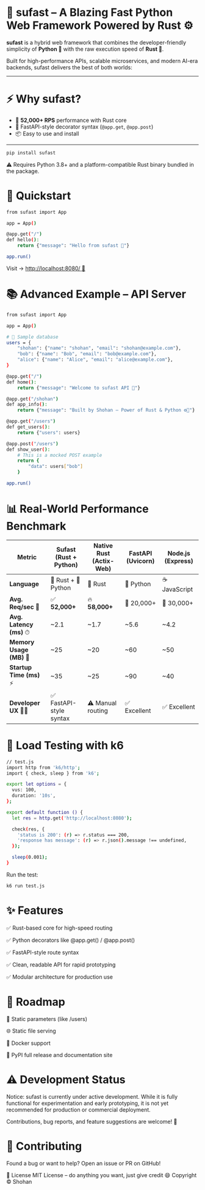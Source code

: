 # 🚀 sufast – A Blazing Fast Python Web Framework Powered by Rust ⚙️

**sufast** is a hybrid web framework that combines the developer-friendly simplicity of **Python 🐍** with the raw execution speed of **Rust 🦀**.

Built for high-performance APIs, scalable microservices, and modern AI-era backends, sufast delivers the best of both worlds:


---

# ⚡ Why sufast?

- 🚀 **52,000+ RPS** performance with Rust core
- 🐍 FastAPI-style decorator syntax (`@app.get`, `@app.post`)
- 📦 Easy to use and install

---

```bash
pip install sufast
```
⚠️ Requires Python 3.8+ and a platform-compatible Rust binary bundled in the package.

# 🚀 Quickstart

```bash
from sufast import App

app = App()

@app.get("/")
def hello():
    return {"message": "Hello from sufast 👋"}

app.run()
```
Visit -> [http://localhost:8080/ 🚀](http://localhost:8080/)


# 📚 Advanced Example – API Server
```bash
from sufast import App

app = App()

# 🧪 Sample database
users = {
    "shohan": {"name": "shohan", "email": "shohan@example.com"},
    "bob": {"name": "Bob", "email": "bob@example.com"},
    "alice": {"name": "Alice", "email": "alice@example.com"},
}

@app.get("/")
def home():
    return {"message": "Welcome to sufast API 🚀"}

@app.get("/shohan")
def app_info():
    return {"message": "Built by Shohan – Power of Rust & Python ⚙️🐍"}

@app.get("/users")
def get_users():
    return {"users": users}

@app.post("/users")
def show_user():
    # This is a mocked POST example
    return {
        "data": users["bob"]
    }

app.run()
```

# 📊 Real-World Performance Benchmark

| **Metric**               | **Sufast (Rust + Python)** | **Native Rust (Actix-Web)** | **FastAPI (Uvicorn)** | **Node.js (Express)** |
|--------------------------|----------------------------|------------------------------|------------------------|------------------------|
| **Language**             | 🦀 Rust + 🐍 Python         | 🦀 Rust                      | 🐍 Python              | ☕ JavaScript           |
| **Avg. Req/sec** 🚀      | ✅ **52,000+**              | 🔥 **58,000+**               | 🐍 20,000+             | 🚀 30,000+             |
| **Avg. Latency (ms)** ⏱  | ~2.1                       | ~1.7                         | ~5.6                  | ~4.2                  |
| **Memory Usage (MB)** 💾 | ~25                        | ~20                          | ~60                   | ~50                   |
| **Startup Time (ms)** ⚡  | ~35                        | ~25                          | ~90                   | ~40                   |
| **Developer UX** 🧑‍💻    | ✅ FastAPI-style syntax     | ⚠️ Manual routing            | ✅ Excellent           | ✅ Excellent           |



# 🔬 Load Testing with k6
```bash
// test.js
import http from 'k6/http';
import { check, sleep } from 'k6';

export let options = {
  vus: 100,
  duration: '10s',
};

export default function () {
  let res = http.get('http://localhost:8080');

  check(res, {
    'status is 200': (r) => r.status === 200,
    'response has message': (r) => r.json().message !== undefined,
  });

  sleep(0.001);
}
```

Run the test:
```bash
k6 run test.js
```

# ✨ Features

✅ Rust-based core for high-speed routing

✅ Python decorators like @app.get() / @app.post()

✅ FastAPI-style route syntax

✅ Clean, readable API for rapid prototyping

✅ Modular architecture for production use



# 🔭 Roadmap

 🧠 Static parameters (like /users)

 🌐 Static file serving

 🐳 Docker support

 📄 PyPI full release and documentation site

# ⚠️ Development Status
Notice: sufast is currently under active development.
While it is fully functional for experimentation and early prototyping, it is not yet recommended for production or commercial deployment.

Contributions, bug reports, and feature suggestions are welcome! 🙌

# 🤝 Contributing
Found a bug or want to help?
Open an issue or PR on GitHub!


📃 License
MIT License – do anything you want, just give credit 😄
Copyright © Shohan



